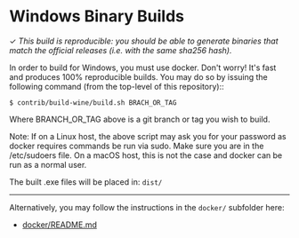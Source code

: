 Windows Binary Builds
=====================

✓ _This build is reproducible: you should be able to generate
   binaries that match the official releases (i.e. with the same sha256 hash)._

In order to build for Windows, you must use docker.
Don't worry! It's fast and produces 100% reproducible builds.
You may do so by issuing the following command (from the top-level of this
repository)::

    $ contrib/build-wine/build.sh BRACH_OR_TAG

Where BRANCH_OR_TAG above is a git branch or tag you wish to build.

Note: If on a Linux host, the above script may ask you for your password as
docker requires commands be run via sudo.  Make sure you are in the /etc/sudoers
file.  On a macOS host, this is not the case and docker can be run as a normal
user.

The built .exe files will be placed in: `dist/`

---

Alternatively, you may follow the instructions in the `docker/` subfolder here:

- [docker/README.md](docker/README.md)
